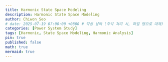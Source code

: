 ```yaml
---
title: Harmonic State Space Modeling
description: Harmonic State Space Modeling
author: Chiwon_Seo
# date: 2025-07-19 07:00:00 +0800 # 작성 날짜 (주석 처리 시, 파일 명으로 대체)
categories: [Power System Study]
tags: [Harmonic, State Space Modeling, Harmonic Analysis]
pin: true
published: false
math: true
mermaid: true
---
```


